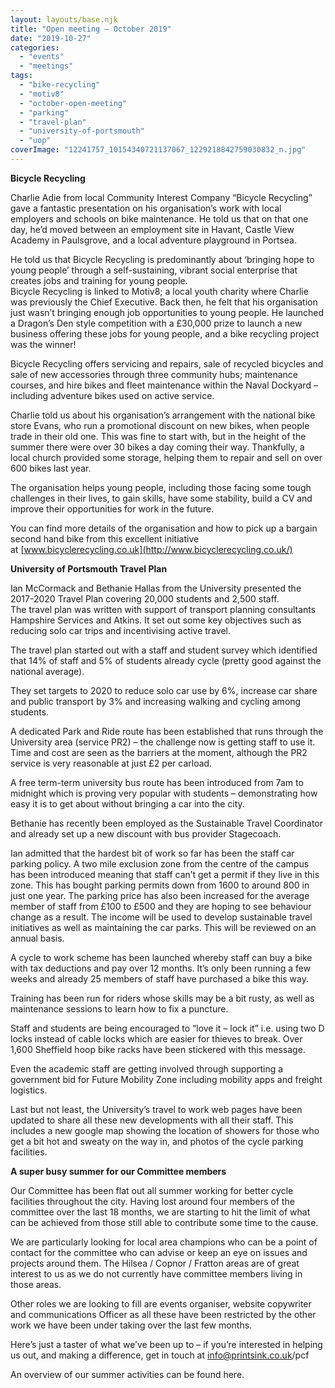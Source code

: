 ```yaml
---
layout: layouts/base.njk
title: "Open meeting – October 2019"
date: "2019-10-27"
categories: 
  - "events"
  - "meetings"
tags: 
  - "bike-recycling"
  - "motiv8"
  - "october-open-meeting"
  - "parking"
  - "travel-plan"
  - "university-of-portsmouth"
  - "uop"
coverImage: "12241757_10154340721137067_1229218842759030832_n.jpg"
---
```


**Bicycle Recycling**

Charlie Adie from local Community Interest Company “Bicycle Recycling” gave a fantastic presentation on his organisation’s work with local employers and schools on bike maintenance. He told us that on that one day, he’d moved between an employment site in Havant, Castle View Academy in Paulsgrove, and a local adventure playground in Portsea.

He told us that Bicycle Recycling is predominantly about ‘bringing hope to young people’ through a self-sustaining, vibrant social enterprise that creates jobs and training for young people.  
Bicycle Recycling is linked to Motiv8; a local youth charity where Charlie was previously the Chief Executive. Back then, he felt that his organisation just wasn’t bringing enough job opportunities to young people. He launched a Dragon’s Den style competition with a £30,000 prize to launch a new business offering these jobs for young people, and a bike recycling project was the winner!

Bicycle Recycling offers servicing and repairs, sale of recycled bicycles and sale of new accessories through three community hubs; maintenance courses, and hire bikes and fleet maintenance within the Naval Dockyard – including adventure bikes used on active service.

Charlie told us about his organisation’s arrangement with the national bike store Evans, who run a promotional discount on new bikes, when people trade in their old one. This was fine to start with, but in the height of the summer there were over 30 bikes a day coming their way. Thankfully, a local church provided some storage, helping them to repair and sell on over 600 bikes last year.

The organisation helps young people, including those facing some tough challenges in their lives, to gain skills, have some stability, build a CV and improve their opportunities for work in the future.

You can find more details of the organisation and how to pick up a bargain second hand bike from this excellent initiative at [www.bicyclerecycling.co.uk](http://www.bicyclerecycling.co.uk/)

**University of Portsmouth Travel Plan**

Ian McCormack and Bethanie Hallas from the University presented the 2017-2020 Travel Plan covering 20,000 students and 2,500 staff.  
The travel plan was written with support of transport planning consultants Hampshire Services and Atkins. It set out some key objectives such as reducing solo car trips and incentivising active travel.

The travel plan started out with a staff and student survey which identified that 14% of staff and 5% of students already cycle (pretty good against the national average).

They set targets to 2020 to reduce solo car use by 6%, increase car share and public transport by 3% and increasing walking and cycling among students.

A dedicated Park and Ride route has been established that runs through the University area (service PR2) – the challenge now is getting staff to use it. Time and cost are seen as the barriers at the moment, although the PR2 service is very reasonable at just £2 per carload.

A free term-term university bus route has been introduced from 7am to midnight which is proving very popular with students – demonstrating how easy it is to get about without bringing a car into the city.

Bethanie has recently been employed as the Sustainable Travel Coordinator and already set up a new discount with bus provider Stagecoach.

Ian admitted that the hardest bit of work so far has been the staff car parking policy. A two mile exclusion zone from the centre of the campus has been introduced meaning that staff can’t get a permit if they live in this zone. This has bought parking permits down from 1600 to around 800 in just one year. The parking price has also been increased for the average member of staff from £100 to £500 and they are hoping to see behaviour change as a result. The income will be used to develop sustainable travel initiatives as well as maintaining the car parks. This will be reviewed on an annual basis.

A cycle to work scheme has been launched whereby staff can buy a bike with tax deductions and pay over 12 months. It’s only been running a few weeks and already 25 members of staff have purchased a bike this way.

Training has been run for riders whose skills may be a bit rusty, as well as maintenance sessions to learn how to fix a puncture.

Staff and students are being encouraged to “love it – lock it” i.e. using two D locks instead of cable locks which are easier for thieves to break. Over 1,600 Sheffield hoop bike racks have been stickered with this message.

Even the academic staff are getting involved through supporting a government bid for Future Mobility Zone including mobility apps and freight logistics.

Last but not least, the University’s travel to work web pages have been updated to share all these new developments with all their staff. This includes a new google map showing the location of showers for those who get a bit hot and sweaty on the way in, and photos of the cycle parking facilities.

**A super busy summer for our Committee members**

Our Committee has been flat out all summer working for better cycle facilities throughout the city. Having lost around four members of the committee over the last 18 months, we are starting to hit the limit of what can be achieved from those still able to contribute some time to the cause.

We are particularly looking for local area champions who can be a point of contact for the committee who can advise or keep an eye on issues and projects around them. The Hilsea / Copnor / Fratton areas are of great interest to us as we do not currently have committee members living in those areas.

Other roles we are looking to fill are events organiser, website copywriter and communications Officer as all these have been restricted by the other work we have been under taking over the last few months.

Here’s just a taster of what we’ve been up to – if you’re interested in helping us out, and making a difference, get in touch at info@printsink.co.uk/pcf

An overview of our summer activities can be found here.
